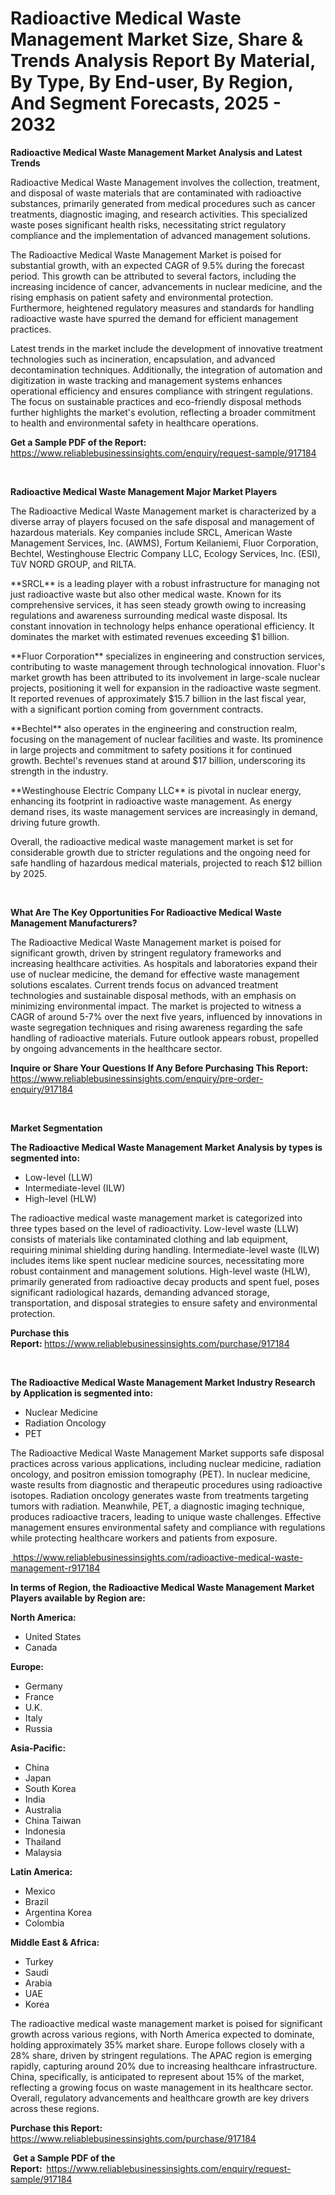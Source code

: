 <p><h1>Radioactive Medical Waste Management Market Size, Share & Trends Analysis Report By Material, By Type, By End-user, By Region, And Segment Forecasts, 2025 - 2032</h1></p><p><strong>Radioactive Medical Waste Management Market Analysis and Latest Trends</strong></p>
<p><p>Radioactive Medical Waste Management involves the collection, treatment, and disposal of waste materials that are contaminated with radioactive substances, primarily generated from medical procedures such as cancer treatments, diagnostic imaging, and research activities. This specialized waste poses significant health risks, necessitating strict regulatory compliance and the implementation of advanced management solutions.</p><p>The Radioactive Medical Waste Management Market is poised for substantial growth, with an expected CAGR of 9.5% during the forecast period. This growth can be attributed to several factors, including the increasing incidence of cancer, advancements in nuclear medicine, and the rising emphasis on patient safety and environmental protection. Furthermore, heightened regulatory measures and standards for handling radioactive waste have spurred the demand for efficient management practices.</p><p>Latest trends in the market include the development of innovative treatment technologies such as incineration, encapsulation, and advanced decontamination techniques. Additionally, the integration of automation and digitization in waste tracking and management systems enhances operational efficiency and ensures compliance with stringent regulations. The focus on sustainable practices and eco-friendly disposal methods further highlights the market's evolution, reflecting a broader commitment to health and environmental safety in healthcare operations.</p></p>
<p><strong>Get a Sample PDF of the Report:&nbsp;</strong> <a href="https://www.reliablebusinessinsights.com/enquiry/request-sample/917184?utm_campaign=2290&utm_medium=2&utm_source=Github&utm_content=ia&utm_term=18042025&utm_id=radioactive-medical-waste-management">https://www.reliablebusinessinsights.com/enquiry/request-sample/917184</a></p>
<p>&nbsp;</p>
<p><strong>Radioactive Medical Waste Management Major Market Players</strong></p>
<p><p>The Radioactive Medical Waste Management market is characterized by a diverse array of players focused on the safe disposal and management of hazardous materials. Key companies include SRCL, American Waste Management Services, Inc. (AWMS), Fortum Keilaniemi, Fluor Corporation, Bechtel, Westinghouse Electric Company LLC, Ecology Services, Inc. (ESI), TüV NORD GROUP, and RILTA.</p><p>**SRCL** is a leading player with a robust infrastructure for managing not just radioactive waste but also other medical waste. Known for its comprehensive services, it has seen steady growth owing to increasing regulations and awareness surrounding medical waste disposal. Its constant innovation in technology helps enhance operational efficiency. It dominates the market with estimated revenues exceeding $1 billion.</p><p>**Fluor Corporation** specializes in engineering and construction services, contributing to waste management through technological innovation. Fluor's market growth has been attributed to its involvement in large-scale nuclear projects, positioning it well for expansion in the radioactive waste segment. It reported revenues of approximately $15.7 billion in the last fiscal year, with a significant portion coming from government contracts.</p><p>**Bechtel** also operates in the engineering and construction realm, focusing on the management of nuclear facilities and waste. Its prominence in large projects and commitment to safety positions it for continued growth. Bechtel's revenues stand at around $17 billion, underscoring its strength in the industry.</p><p>**Westinghouse Electric Company LLC** is pivotal in nuclear energy, enhancing its footprint in radioactive waste management. As energy demand rises, its waste management services are increasingly in demand, driving future growth.</p><p>Overall, the radioactive medical waste management market is set for considerable growth due to stricter regulations and the ongoing need for safe handling of hazardous medical materials, projected to reach $12 billion by 2025.</p></p>
<p>&nbsp;</p>
<p><strong>What Are The Key Opportunities For Radioactive Medical Waste Management Manufacturers?</strong></p>
<p><p>The Radioactive Medical Waste Management market is poised for significant growth, driven by stringent regulatory frameworks and increasing healthcare activities. As hospitals and laboratories expand their use of nuclear medicine, the demand for effective waste management solutions escalates. Current trends focus on advanced treatment technologies and sustainable disposal methods, with an emphasis on minimizing environmental impact. The market is projected to witness a CAGR of around 5-7% over the next five years, influenced by innovations in waste segregation techniques and rising awareness regarding the safe handling of radioactive materials. Future outlook appears robust, propelled by ongoing advancements in the healthcare sector.</p></p>
<p><strong>Inquire or Share Your Questions If Any Before Purchasing This Report:</strong> <a href="https://www.reliablebusinessinsights.com/enquiry/pre-order-enquiry/917184?utm_campaign=2290&utm_medium=2&utm_source=Github&utm_content=ia&utm_term=18042025&utm_id=radioactive-medical-waste-management">https://www.reliablebusinessinsights.com/enquiry/pre-order-enquiry/917184</a></p>
<p>&nbsp;</p>
<p><strong>Market Segmentation</strong></p>
<p><strong>The Radioactive Medical Waste Management Market Analysis by types is segmented into:</strong></p>
<p><ul><li>Low-level (LLW)</li><li>Intermediate-level (ILW)</li><li>High-level (HLW)</li></ul></p>
<p><p>The radioactive medical waste management market is categorized into three types based on the level of radioactivity. Low-level waste (LLW) consists of materials like contaminated clothing and lab equipment, requiring minimal shielding during handling. Intermediate-level waste (ILW) includes items like spent nuclear medicine sources, necessitating more robust containment and management solutions. High-level waste (HLW), primarily generated from radioactive decay products and spent fuel, poses significant radiological hazards, demanding advanced storage, transportation, and disposal strategies to ensure safety and environmental protection.</p></p>
<p><strong>Purchase this Report:&nbsp;</strong><a href="https://www.reliablebusinessinsights.com/purchase/917184?utm_campaign=2290&utm_medium=2&utm_source=Github&utm_content=ia&utm_term=18042025&utm_id=radioactive-medical-waste-management">https://www.reliablebusinessinsights.com/purchase/917184</a></p>
<p>&nbsp;</p>
<p><strong>The Radioactive Medical Waste Management Market Industry Research by Application is segmented into:</strong></p>
<p><ul><li>Nuclear Medicine</li><li>Radiation Oncology</li><li>PET</li></ul></p>
<p><p>The Radioactive Medical Waste Management Market supports safe disposal practices across various applications, including nuclear medicine, radiation oncology, and positron emission tomography (PET). In nuclear medicine, waste results from diagnostic and therapeutic procedures using radioactive isotopes. Radiation oncology generates waste from treatments targeting tumors with radiation. Meanwhile, PET, a diagnostic imaging technique, produces radioactive tracers, leading to unique waste challenges. Effective management ensures environmental safety and compliance with regulations while protecting healthcare workers and patients from exposure.</p></p>
<p><a href="https://www.reliablebusinessinsights.com/radioactive-medical-waste-management-r917184?utm_campaign=2290&utm_medium=2&utm_source=Github&utm_content=ia&utm_term=18042025&utm_id=radioactive-medical-waste-management">&nbsp;https://www.reliablebusinessinsights.com/radioactive-medical-waste-management-r917184</a></p>
<p><strong>In terms of Region, the Radioactive Medical Waste Management Market Players available by Region are:</strong></p>
<p>
    <p> <strong> North America: </strong>
        <ul>
            <li>United States</li>
            <li>Canada</li>
        </ul>
        </p> 
    <p> <strong> Europe: </strong>
        <ul>
            <li>Germany</li>
            <li>France</li>
            <li>U.K.</li>
            <li>Italy</li>
            <li>Russia</li>
        </ul>
        </p> 
    <p> <strong> Asia-Pacific: </strong>
        <ul>
            <li>China</li>
            <li>Japan</li>
            <li>South Korea</li>
            <li>India</li>
            <li>Australia</li>
            <li>China Taiwan</li>
            <li>Indonesia</li>
            <li>Thailand</li>
            <li>Malaysia</li>
        </ul>
        </p> 
    <p> <strong> Latin America: </strong>
        <ul>
            <li>Mexico</li>
            <li>Brazil</li>
            <li>Argentina Korea</li>
            <li>Colombia</li>
        </ul>
        </p> 
    <p> <strong> Middle East & Africa: </strong>
        <ul>
            <li>Turkey</li>
            <li>Saudi</li>
            <li>Arabia</li>
            <li>UAE</li>
            <li>Korea</li>
        </ul>
    </p>
    </p>
<p><p>The radioactive medical waste management market is poised for significant growth across various regions, with North America expected to dominate, holding approximately 35% market share. Europe follows closely with a 28% share, driven by stringent regulations. The APAC region is emerging rapidly, capturing around 20% due to increasing healthcare infrastructure. China, specifically, is anticipated to represent about 15% of the market, reflecting a growing focus on waste management in its healthcare sector. Overall, regulatory advancements and healthcare growth are key drivers across these regions.</p></p>
<p><strong>Purchase this Report: </strong><a href="https://www.reliablebusinessinsights.com/purchase/917184?utm_campaign=2290&utm_medium=2&utm_source=Github&utm_content=ia&utm_term=18042025&utm_id=radioactive-medical-waste-management">https://www.reliablebusinessinsights.com/purchase/917184</a></p>
<p>&nbsp;<strong>Get a Sample PDF of the Report:&nbsp;&nbsp;</strong><a href="https://www.reliablebusinessinsights.com/enquiry/request-sample/917184?utm_campaign=2290&utm_medium=2&utm_source=Github&utm_content=ia&utm_term=18042025&utm_id=radioactive-medical-waste-management">https://www.reliablebusinessinsights.com/enquiry/request-sample/917184</a></p>
<p><strong></strong></p>
<p><p></p><p></p><p></p></p>